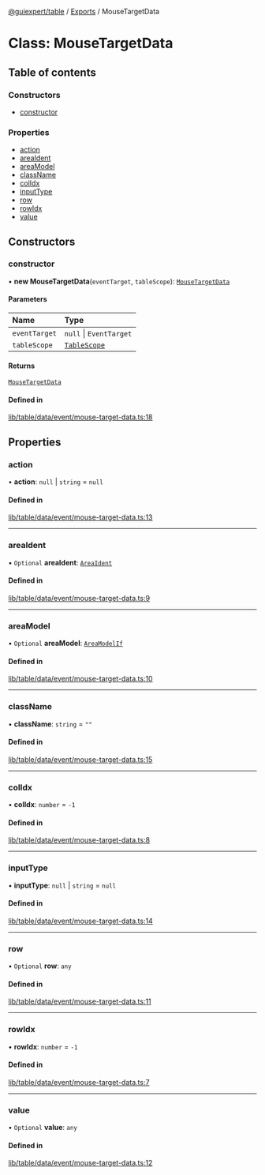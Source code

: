 [@guiexpert/table](../README.md) / [Exports](../modules.md) / MouseTargetData

# Class: MouseTargetData

## Table of contents

### Constructors

- [constructor](MouseTargetData.md#constructor)

### Properties

- [action](MouseTargetData.md#action)
- [areaIdent](MouseTargetData.md#areaident)
- [areaModel](MouseTargetData.md#areamodel)
- [className](MouseTargetData.md#classname)
- [colIdx](MouseTargetData.md#colidx)
- [inputType](MouseTargetData.md#inputtype)
- [row](MouseTargetData.md#row)
- [rowIdx](MouseTargetData.md#rowidx)
- [value](MouseTargetData.md#value)

## Constructors

### constructor

• **new MouseTargetData**(`eventTarget`, `tableScope`): [`MouseTargetData`](MouseTargetData.md)

#### Parameters

| Name | Type |
| :------ | :------ |
| `eventTarget` | ``null`` \| `EventTarget` |
| `tableScope` | [`TableScope`](TableScope.md) |

#### Returns

[`MouseTargetData`](MouseTargetData.md)

#### Defined in

[lib/table/data/event/mouse-target-data.ts:18](https://github.com/guiexperttable/ge-table/blob/7d8ffe2/libs/table/src/lib/table/data/event/mouse-target-data.ts#L18)

## Properties

### action

• **action**: ``null`` \| `string` = `null`

#### Defined in

[lib/table/data/event/mouse-target-data.ts:13](https://github.com/guiexperttable/ge-table/blob/7d8ffe2/libs/table/src/lib/table/data/event/mouse-target-data.ts#L13)

___

### areaIdent

• `Optional` **areaIdent**: [`AreaIdent`](../modules.md#areaident)

#### Defined in

[lib/table/data/event/mouse-target-data.ts:9](https://github.com/guiexperttable/ge-table/blob/7d8ffe2/libs/table/src/lib/table/data/event/mouse-target-data.ts#L9)

___

### areaModel

• `Optional` **areaModel**: [`AreaModelIf`](../interfaces/AreaModelIf.md)

#### Defined in

[lib/table/data/event/mouse-target-data.ts:10](https://github.com/guiexperttable/ge-table/blob/7d8ffe2/libs/table/src/lib/table/data/event/mouse-target-data.ts#L10)

___

### className

• **className**: `string` = `""`

#### Defined in

[lib/table/data/event/mouse-target-data.ts:15](https://github.com/guiexperttable/ge-table/blob/7d8ffe2/libs/table/src/lib/table/data/event/mouse-target-data.ts#L15)

___

### colIdx

• **colIdx**: `number` = `-1`

#### Defined in

[lib/table/data/event/mouse-target-data.ts:8](https://github.com/guiexperttable/ge-table/blob/7d8ffe2/libs/table/src/lib/table/data/event/mouse-target-data.ts#L8)

___

### inputType

• **inputType**: ``null`` \| `string` = `null`

#### Defined in

[lib/table/data/event/mouse-target-data.ts:14](https://github.com/guiexperttable/ge-table/blob/7d8ffe2/libs/table/src/lib/table/data/event/mouse-target-data.ts#L14)

___

### row

• `Optional` **row**: `any`

#### Defined in

[lib/table/data/event/mouse-target-data.ts:11](https://github.com/guiexperttable/ge-table/blob/7d8ffe2/libs/table/src/lib/table/data/event/mouse-target-data.ts#L11)

___

### rowIdx

• **rowIdx**: `number` = `-1`

#### Defined in

[lib/table/data/event/mouse-target-data.ts:7](https://github.com/guiexperttable/ge-table/blob/7d8ffe2/libs/table/src/lib/table/data/event/mouse-target-data.ts#L7)

___

### value

• `Optional` **value**: `any`

#### Defined in

[lib/table/data/event/mouse-target-data.ts:12](https://github.com/guiexperttable/ge-table/blob/7d8ffe2/libs/table/src/lib/table/data/event/mouse-target-data.ts#L12)
